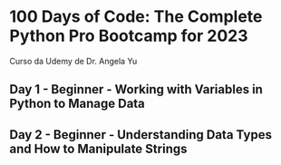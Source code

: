 # 100 Days of Code: The Complete Python Pro Bootcamp for 2023
Curso da Udemy de Dr. Angela Yu


## Day 1 - Beginner - Working with Variables in Python to Manage Data

## Day 2 - Beginner - Understanding Data Types and How to Manipulate Strings

